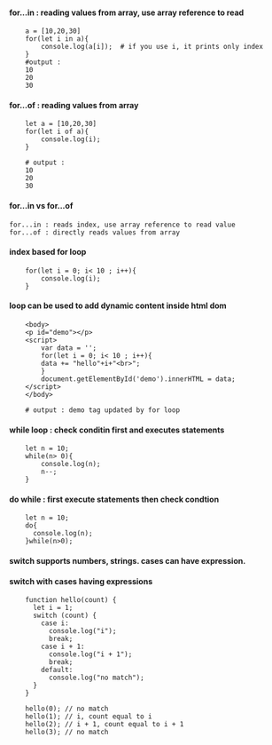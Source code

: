 #### for...in : reading values from array, use array reference to read

		a = [10,20,30]
		for(let i in a){
			console.log(a[i]);	# if you use i, it prints only index
		}
		#output :  
		10
		20
		30

#### for...of : reading values from array

		let a = [10,20,30]
		for(let i of a){
		    console.log(i);
		}
		
		# output : 
		10
		20
		30
		
#### for...in vs for...of

	for...in : reads index, use array reference to read value
	for...of : directly reads values from array 
		

#### index based for loop

		for(let i = 0; i< 10 ; i++){
			console.log(i);
		}


#### loop can be used to add dynamic content inside html dom

		<body>
		<p id="demo"></p>
		<script>
			var data = '';
			for(let i = 0; i< 10 ; i++){
			data += "hello"+i+"<br>";
		    }
		    document.getElementById('demo').innerHTML = data;
		</script>
		</body>

		# output : demo tag updated by for loop

#### while loop : check conditin first and executes statements

		let n = 10;
		while(n> 0){
			console.log(n);
			n--;
		}


#### do while : first execute statements then check condtion

		let n = 10;
		do{
		  console.log(n);
		}while(n>0);




#### switch supports numbers, strings. cases can have expression.

#### switch with cases having expressions

		function hello(count) {
		  let i = 1;
		  switch (count) {
		    case i:
		      console.log("i");
		      break;
		    case i + 1:
		      console.log("i + 1");
		      break;
		    default:
		      console.log("no match");
		  }
		}

		hello(0); // no match
		hello(1); // i, count equal to i
		hello(2); // i + 1, count equal to i + 1
		hello(3); // no match
